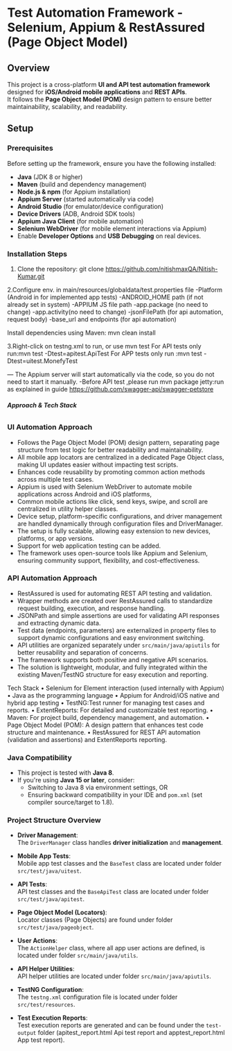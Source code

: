 # Test Automation Framework - Selenium, Appium & RestAssured (Page Object Model)

## Overview

This project is a cross-platform **UI and API test automation framework** designed for **iOS/Android mobile applications** and **REST APIs**.  
It follows the **Page Object Model (POM)** design pattern to ensure better maintainability, scalability, and readability.


##  Setup

### Prerequisites

Before setting up the framework, ensure you have the following installed:

- **Java** (JDK 8 or higher)
- **Maven** (build and dependency management)
- **Node.js & npm** (for Appium installation)
- **Appium Server** (started automatically via code)
- **Android Studio** (for emulator/device configuration)
- **Device Drivers** (ADB, Android SDK tools)
- **Appium Java Client** (for mobile automation)
- **Selenium WebDriver** (for mobile element interactions via Appium)
- Enable **Developer Options** and **USB Debugging** on real devices.

### Installation Steps

1. Clone the repository:
git clone https://github.com/nitishmaxQA/Nitish-Kumar.git


2.Configure env. in main/resources/globaldata/test.properties file
-Platform (Android in for implemented app tests)
-ANDROID_HOME path (if not already set in system)
-APPIUM JS file path
-app.package (no need to change)
-app.activity(no need to change)
-jsonFilePath (for api automation, request body)
-base_url and endpoints (for api automation)

Install dependencies using Maven:
mvn clean install

3.Right-click on testng.xml to run, or use mvn test 
For API tests only run:mvn test -Dtest=apitest.ApiTest
For APP tests only run :mvn test -Dtest=uitest.MonefyTest


— The Appium server will start automatically via the code, so you do not need to start it manually.
-Before API test ,please run mvn package jetty:run as explained in guide https://github.com/swagger-api/swagger-petstore


###### **Approach & Tech Stack**

### UI Automation Approach

- Follows the Page Object Model (POM) design pattern, separating page structure from test logic for better readability and maintainability.
- All mobile app locators are centralized in a dedicated Page Object class, making UI updates easier without impacting test scripts.
- Enhances code reusability by promoting common action methods across multiple test cases.
- Appium is used with Selenium WebDriver to automate mobile applications across Android and iOS platforms, 
- Common mobile actions like click, send keys, swipe, and scroll are centralized in utility helper classes.
- Device setup, platform-specific configurations, and driver management are handled dynamically through configuration files and DriverManager.
- The setup is fully scalable, allowing easy extension to new devices, platforms, or app versions.
- Support for web application testing can be added.
- The framework uses open-source tools like Appium and Selenium, ensuring community support, flexibility, and cost-effectiveness.

### API Automation Approach

- RestAssured is used for automating REST API testing and validation.
- Wrapper methods are created over RestAssured calls to standardize request building, execution, and response handling.
- JSONPath and simple assertions are used for validating API responses and extracting dynamic data.
- Test data (endpoints, parameters) are externalized in property files to support dynamic configurations and easy environment switching.
- API utilities are organized separately under `src/main/java/apiutils` for better reusability and separation of concerns.
- The framework supports both positive and negative API scenarios.
- The solution is lightweight, modular, and fully integrated within the existing Maven/TestNG structure for easy execution and reporting.

Tech Stack
	•	Selenium for Element interaction (used internally with Appium)
	•	Java as the programming language
	•	Appium for Android/iOS native and hybrid app testing
	•	TestNG:Test runner for managing test cases and reports.
	•	ExtentReports: For detailed and customizable test reporting.
	•	Maven: For project build, dependency management, and automation.
	•	Page Object Model (POM): A design pattern that enhances test code structure and maintenance.
	•	RestAssured for REST API automation (validation and assertions) and ExtentReports reporting.

### Java Compatibility

- This project is tested with **Java 8**.
- If you're using **Java 15 or later**, consider:
  - Switching to Java 8 via environment settings, OR
  - Ensuring backward compatibility in your IDE and `pom.xml` (set compiler source/target to 1.8).
  
### Project Structure Overview

- **Driver Management**:  
  The `DriverManager` class handles **driver initialization** and **management**.

- **Mobile App Tests**:  
  Mobile app test classes and the `BaseTest` class are located under folder `src/test/java/uitest`.

- **API Tests**:  
  API test classes and the `BaseApiTest` class are located under folder `src/test/java/apitest`.

- **Page Object Model (Locators)**:  
  Locator classes (Page Objects) are found under folder `src/test/java/pageobject`.

- **User Actions**:  
  The `ActionHelper` class, where all app user actions are defined, is located under folder `src/main/java/utils`.

- **API Helper Utilities**:  
  API helper utilities are located under folder `src/main/java/apiutils`.

- **TestNG Configuration**:  
  The `testng.xml` configuration file is located under folder `src/test/resources`.

- **Test Execution Reports**:  
  Test execution reports are generated and can be found under the `test-output` folder (apitest_report.html Api test report and apptest_report.html App test report).



